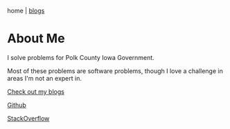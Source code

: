 home | [blogs](./blogs)

# About Me

I solve problems for Polk County Iowa Government.

Most of these problems are software problems, though I love a challenge in areas I'm not an expert in.

[Check out my blogs](./blogs)

[Github](https://github.com/jamesSampica)

[StackOverflow](https://stackoverflow.com/users/1950321/james-sampica)